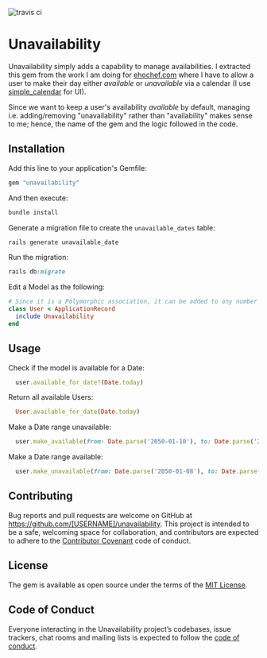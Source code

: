 ![travis ci](https://travis-ci.org/khiet/unavailability.svg?branch=master)

# Unavailability

Unavailability simply adds a capability to manage availabilities.
I extracted this gem from the work I am doing for [ehochef.com](https://ehochef.com) where I have to allow a user to make their day either _available_ or _unavailable_ via a calendar (I use [simple_calendar](https://github.com/excid3/simple_calendar) for UI).

Since we want to keep a user's availability _available_ by default, managing i.e. adding/removing "unavailability" rather than "availability" makes sense to me; hence, the name of the gem and the logic followed in the code.

## Installation

Add this line to your application's Gemfile:

```ruby
gem "unavailability"
```

And then execute:

```ruby
bundle install
```

Generate a migration file to create the `unavailable_dates` table:

```ruby
rails generate unavailable_date
```

Run the migration:

```ruby
rails db:migrate
```

Edit a Model as the following:

```ruby
# Since it is a Polymorphic association, it can be added to any number of Models
class User < ApplicationRecord
  include Unavailability
end
```

## Usage

Check if the model is available for a Date:

```ruby
  user.available_for_date?(Date.today)
```

Return all available Users:

```ruby
  User.available_for_date(Date.today)
```

Make a Date range unavailable:

```ruby
  user.make_available(from: Date.parse('2050-01-10'), to: Date.parse('2050-01-15'))
```

Make a Date range available:

```ruby
  user.make_unavailable(from: Date.parse('2050-01-08'), to: Date.parse('2050-01-08'))
```

## Contributing

Bug reports and pull requests are welcome on GitHub at https://github.com/[USERNAME]/unavailability. This project is intended to be a safe, welcoming space for collaboration, and contributors are expected to adhere to the [Contributor Covenant](http://contributor-covenant.org) code of conduct.

## License

The gem is available as open source under the terms of the [MIT License](https://opensource.org/licenses/MIT).

## Code of Conduct

Everyone interacting in the Unavailability project’s codebases, issue trackers, chat rooms and mailing lists is expected to follow the [code of conduct](https://github.com/[USERNAME]/unavailability/blob/master/CODE_OF_CONDUCT.md).

```

```
